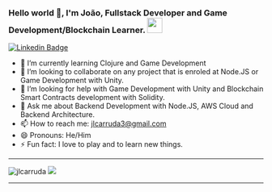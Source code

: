 ### Hello world 👋, I'm João, Fullstack Developer and Game Development/Blockchain Learner. <img src="https://github.com/TheDudeThatCode/TheDudeThatCode/blob/master/Assets/powerup.gif" width="30px">

[![Linkedin Badge](https://img.shields.io/badge/-Linkedin-6633cc?style=flat-square&logo=Linkedin&logoColor=white&color=black&link=https://www.linkedin.com/in/jlcarruda/)](https://www.linkedin.com/in/jlcarruda/)

<!-- - 🔭 I’m currently working on Banco Inter -->
- 🌱 I’m currently learning Clojure and Game Development
- 👯 I’m looking to collaborate on any project that is enroled at Node.JS or Game Development with Unity.
- 🤔 I’m looking for help with Game Development with Unity and Blockchain Smart Contracts development with Solidity.
- 💬 Ask me about Backend Development with Node.JS, AWS Cloud and Backend Architecture.
- 📫 How to reach me: jlcarruda3@gmail.com
- 😄 Pronouns: He/Him
- ⚡ Fun fact: I love to play and to learn new things.

<hr>
<img alt="jlcarruda" src="https://github-readme-stats.anuraghazra1.vercel.app/api?username=jlcarruda&line_height=27&include_all_commits=true&show_icons=true&hide_border=true&theme=dark&count_private=true" />

<a href="https://github.com/Daggy1234">
  <img src="https://github-readme-stats.vercel.app/api/top-langs/?username=jlcarruda&theme=dark" />
</a>
<hr>
